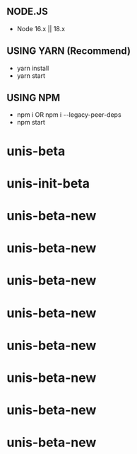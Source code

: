 ## NODE.JS

- Node 16.x || 18.x

## USING YARN (Recommend)

- yarn install
- yarn start

## USING NPM

- npm i OR npm i --legacy-peer-deps
- npm start
# unis-beta
# unis-init-beta
# unis-beta-new
# unis-beta-new
# unis-beta-new
# unis-beta-new
# unis-beta-new
# unis-beta-new
# unis-beta-new
# unis-beta-new
